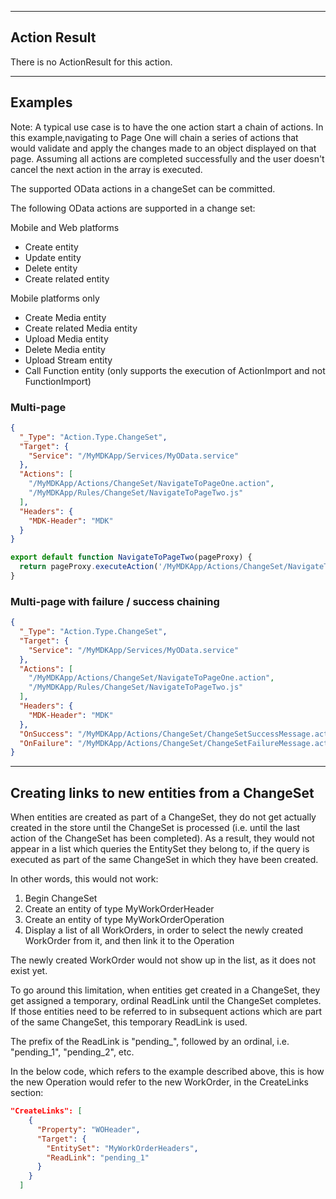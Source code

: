 
----
## Action Result
There is no ActionResult for this action.

----
## Examples

Note: A typical use case is to have the one action start a chain of actions. In this example,navigating to Page One will chain a series of actions that would validate and apply the changes made to an object displayed on that page. Assuming all actions are completed successfully and the user doesn't cancel the next action in the array is executed.

The supported OData actions in a changeSet can be committed. 

The following OData actions are supported in a change set:

Mobile and Web platforms

- Create entity
- Update entity
- Delete entity
- Create related entity

Mobile platforms only

- Create Media entity
- Create related Media entity
- Upload Media entity
- Delete Media entity
- Upload Stream entity
- Call Function entity (only supports the execution of ActionImport and not FunctionImport)

### Multi-page

```json
{
  "_Type": "Action.Type.ChangeSet",
  "Target": {
    "Service": "/MyMDKApp/Services/MyOData.service"
  },
  "Actions": [
    "/MyMDKApp/Actions/ChangeSet/NavigateToPageOne.action",
    "/MyMDKApp/Rules/ChangeSet/NavigateToPageTwo.js"
  ],
  "Headers": {
    "MDK-Header": "MDK"
  }
}
```

```js
export default function NavigateToPageTwo(pageProxy) {
  return pageProxy.executeAction('/MyMDKApp/Actions/ChangeSet/NavigateToPageTwo.action')
}
```

### Multi-page with failure / success chaining

```json
{
  "_Type": "Action.Type.ChangeSet",
  "Target": {
    "Service": "/MyMDKApp/Services/MyOData.service"
  },
  "Actions": [
    "/MyMDKApp/Actions/ChangeSet/NavigateToPageOne.action",
    "/MyMDKApp/Rules/ChangeSet/NavigateToPageTwo.js"
  ],
  "Headers": {
    "MDK-Header": "MDK"
  },
  "OnSuccess": "/MyMDKApp/Actions/ChangeSet/ChangeSetSuccessMessage.action",
  "OnFailure": "/MyMDKApp/Actions/ChangeSet/ChangeSetFailureMessage.action"
}
```

----
## Creating links to new entities from a ChangeSet
When entities are created as part of a ChangeSet, they do not get actually created in the store until the ChangeSet is processed (i.e. until the last action of the ChangeSet has been completed). As a result, they would not appear in a list which queries the EntitySet they belong to, if the query is executed as part of the same ChangeSet in which they have been created.

In other words, this would not work:

1. Begin ChangeSet
2. Create an entity of type MyWorkOrderHeader
3. Create an entity of type MyWorkOrderOperation
4. Display a list of all WorkOrders, in order to select the newly created WorkOrder from it, and then link it to the Operation

The newly created WorkOrder would not show up in the list, as it does not exist yet.

To go around this limitation, when entities get created in a ChangeSet, they get assigned a temporary, ordinal ReadLink until the ChangeSet completes. If those entities need to be referred to in subsequent actions which are part of the same ChangeSet, this temporary ReadLink is used.

The prefix of the ReadLink is "pending\_", followed by an ordinal, i.e. "pending\_1", "pending\_2", etc.

In the below code, which refers to the example described above, this is how the new Operation would refer to the new WorkOrder, in the CreateLinks section:

```json
"CreateLinks": [
    {
      "Property": "WOHeader",
      "Target": {
        "EntitySet": "MyWorkOrderHeaders",
        "ReadLink": "pending_1"
      }
    }
  ]
```